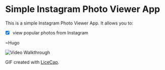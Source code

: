 # Simple Instagram Photo Viewer App

This is a simple Instagram Photo Viewer App. It allows you to:
* [x] view popular photos from Instagram

~Hugo

![Video Walkthrough](simpletodo.gif)

GIF created with [LiceCap](http://www.cockos.com/licecap/).
